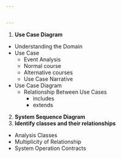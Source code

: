 ```yaml
---


---
```


<ol>
<li><strong>Use Case Diagram</strong></li>
</ol>
<ul>
<li>Understanding the Domain</li>
<li>Use Case
<ul>
<li>Event Analysis</li>
<li>Normal course</li>
<li>Alternative courses</li>
<li>Use Case Narrative</li>
</ul>
</li>
<li>Use Case Diagram
<ul>
<li>Relationship Between Use Cases
<ul>
<li>includes</li>
<li>extends</li>
</ul>
</li>
</ul>
</li>
</ul>
<ol start="2">
<li><strong>System Sequence Diagram</strong></li>
<li><strong>Identify classes and their relationships</strong></li>
</ol>
<ul>
<li>Analysis Classes</li>
<li>Multiplicity of Relationship</li>
<li>System Operation Contracts</li>
</ul>

